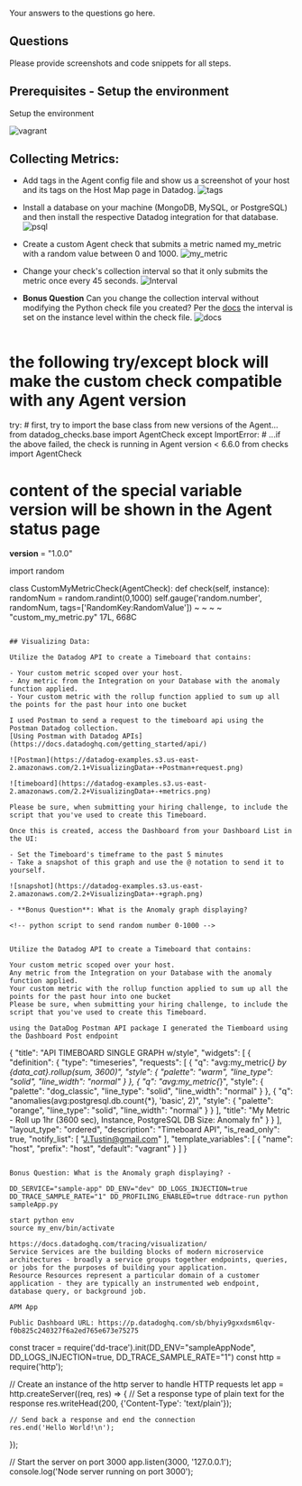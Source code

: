 Your answers to the questions go here.

## Questions

Please provide screenshots and code snippets for all steps.

## Prerequisites - Setup the environment

Setup the environment

![vagrant](https://datadog-examples.s3.us-east-2.amazonaws.com/0.1+SetupEnv+-+vagrant.png)

<!-- <img src="https://datadog-examples.s3.us-east-2.amazonaws.com/0.1+SetupEnv+-+vagrant.png" width="1000" height="332"> -->

## Collecting Metrics:

- Add tags in the Agent config file and show us a screenshot of your host and its tags on the Host Map page in Datadog.
  ![tags](https://datadog-examples.s3.us-east-2.amazonaws.com/1.1+CollectingMetrics+-+AgentConfig+-+tags.png)
- Install a database on your machine (MongoDB, MySQL, or PostgreSQL) and then install the respective Datadog integration for that database.
  ![psql](https://datadog-examples.s3.us-east-2.amazonaws.com/1.2+CollectingMetrics+-+PostgreSQL.png)
- Create a custom Agent check that submits a metric named my_metric with a random value between 0 and 1000.
  ![my_metric](https://datadog-examples.s3.us-east-2.amazonaws.com/1.3+CollectingMetrics+-+AgentCheck+-+code+sample.png)
- Change your check's collection interval so that it only submits the metric once every 45 seconds.
  ![Interval](https://datadog-examples.s3.us-east-2.amazonaws.com/1.3+CollectingMetrics+-+AgentCheck+-+check+file+-+interval.png)
- **Bonus Question** Can you change the collection interval without modifying the Python check file you created?
  Per the [docs](https://docs.datadoghq.com/developers/write_agent_check/?tab=agentv6v7#collection-interval) the interval is set on the instance level within the check file.
  ![docs](https://datadog-examples.s3.us-east-2.amazonaws.com/1.3+CollectingMetrics+-+Interval.png)

  ```

  ```

# the following try/except block will make the custom check compatible with any Agent version

try: # first, try to import the base class from new versions of the Agent...
from datadog_checks.base import AgentCheck
except ImportError: # ...if the above failed, the check is running in Agent version < 6.6.0
from checks import AgentCheck

# content of the special variable **version** will be shown in the Agent status page

**version** = "1.0.0"

import random

class CustomMyMetricCheck(AgentCheck):
def check(self, instance):
randomNum = random.randint(0,1000)
self.gauge('random.number', randomNum, tags=['RandomKey:RandomValue'])
~
~
~
~
"custom_my_metric.py" 17L, 668C

```

## Visualizing Data:

Utilize the Datadog API to create a Timeboard that contains:

- Your custom metric scoped over your host.
- Any metric from the Integration on your Database with the anomaly function applied.
- Your custom metric with the rollup function applied to sum up all the points for the past hour into one bucket

I used Postman to send a request to the timeboard api using the Postman Datadog collection.
[Using Postman with Datadog APIs](https://docs.datadoghq.com/getting_started/api/)

![Postman](https://datadog-examples.s3.us-east-2.amazonaws.com/2.1+VisualizingData+-+Postman+request.png)

![timeboard](https://datadog-examples.s3.us-east-2.amazonaws.com/2.2+VisualizingData+-+metrics.png)

Please be sure, when submitting your hiring challenge, to include the script that you've used to create this Timeboard.

Once this is created, access the Dashboard from your Dashboard List in the UI:

- Set the Timeboard's timeframe to the past 5 minutes
- Take a snapshot of this graph and use the @ notation to send it to yourself.

![snapshot](https://datadog-examples.s3.us-east-2.amazonaws.com/2.2+VisualizingData+-+graph.png)

- **Bonus Question**: What is the Anomaly graph displaying?

<!-- python script to send random number 0-1000 -->


Utilize the Datadog API to create a Timeboard that contains:

Your custom metric scoped over your host.
Any metric from the Integration on your Database with the anomaly function applied.
Your custom metric with the rollup function applied to sum up all the points for the past hour into one bucket
Please be sure, when submitting your hiring challenge, to include the script that you've used to create this Timeboard.

using the DataDog Postman API package I generated the Tiemboard using the Dashboard Post endpoint

```

{
"title": "API TIMEBOARD SINGLE GRAPH w/style",
"widgets": [
{
"definition": {
"type": "timeseries",
"requests": [
{
"q": "avg:my_metric{*} by {data_cat}.rollup(sum, 3600)",
"style": {
"palette": "warm",
"line_type": "solid",
"line_width": "normal"
}
},
{
"q": "avg:my_metric{*}",
"style": {
"palette": "dog_classic",
"line_type": "solid",
"line_width": "normal"
}
},
{
"q": "anomalies(avg:postgresql.db.count{*}, 'basic', 2)",
"style": {
"palette": "orange",
"line_type": "solid",
"line_width": "normal"
}
}
],
"title": "My Metric - Roll up 1hr (3600 sec), Instance, PostgreSQL DB Size: Anomaly fn"
}
}
],
"layout_type": "ordered",
"description": "Timeboard API",
"is_read_only": true,
"notify_list": [
"J.Tustin@gmail.com"
],
"template_variables": [
{
"name": "host",
"prefix": "host",
"default": "vagrant"
}
]
}

```

Bonus Question: What is the Anomaly graph displaying? -

DD_SERVICE="sample-app" DD_ENV="dev" DD_LOGS_INJECTION=true DD_TRACE_SAMPLE_RATE="1" DD_PROFILING_ENABLED=true ddtrace-run python sampleApp.py

start python env
source my_env/bin/activate

https://docs.datadoghq.com/tracing/visualization/
Service Services are the building blocks of modern microservice architectures - broadly a service groups together endpoints, queries, or jobs for the purposes of building your application.
Resource Resources represent a particular domain of a customer application - they are typically an instrumented web endpoint, database query, or background job.

APM App

Public Dashboard URL: https://p.datadoghq.com/sb/bhyiy9gxxdsm6lqv-f0b825c240327f6a2ed765e673e75275

```

const tracer = require('dd-trace').init(DD_ENV="sampleAppNode", DD_LOGS_INJECTION=true, DD_TRACE_SAMPLE_RATE="1")
const http = require('http');

// Create an instance of the http server to handle HTTP requests
let app = http.createServer((req, res) => {
// Set a response type of plain text for the response
res.writeHead(200, {'Content-Type': 'text/plain'});

    // Send back a response and end the connection
    res.end('Hello World!\n');

});

// Start the server on port 3000
app.listen(3000, '127.0.0.1');
console.log('Node server running on port 3000');

```

```

